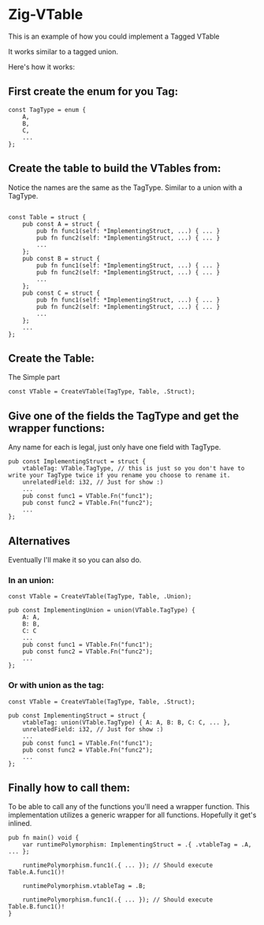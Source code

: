# Zig-VTable

This is an example of how you could implement a Tagged VTable

It works similar to a tagged union.

Here's how it works:

## First create the enum for you Tag:
```Zig
const TagType = enum {
    A,
    B,
    C,
    ...
};
```

## Create the table to build the VTables from:
Notice the names are the same as the TagType. Similar to a union with a TagType.
```Zig

const Table = struct {
    pub const A = struct {
        pub fn func1(self: *ImplementingStruct, ...) { ... }
        pub fn func2(self: *ImplementingStruct, ...) { ... }
        ...
    };
    pub const B = struct {
        pub fn func1(self: *ImplementingStruct, ...) { ... }
        pub fn func2(self: *ImplementingStruct, ...) { ... }
        ...
    };
    pub const C = struct {
        pub fn func1(self: *ImplementingStruct, ...) { ... }
        pub fn func2(self: *ImplementingStruct, ...) { ... }
        ...
    };
    ...
};
```

## Create the Table:
The Simple part
```Zig
const VTable = CreateVTable(TagType, Table, .Struct);
```

## Give one of the fields the TagType and get the wrapper functions:
Any name for each is legal, just only have one field with TagType.
```Zig
pub const ImplementingStruct = struct {
    vtableTag: VTable.TagType, // this is just so you don't have to write your TagType twice if you rename you choose to rename it.
    unrelatedField: i32, // Just for show :)
    ...
    pub const func1 = VTable.Fn("func1");
    pub const func2 = VTable.Fn("func2");
    ...
};
```
## Alternatives
Eventually I'll make it so you can also do. 
### In an union:
```Zig
const VTable = CreateVTable(TagType, Table, .Union);

pub const ImplementingUnion = union(VTable.TagType) {
    A: A,
    B: B,
    C: C
    ...
    pub const func1 = VTable.Fn("func1");
    pub const func2 = VTable.Fn("func2");
    ...
};
```
### Or with union as the tag:
```Zig
const VTable = CreateVTable(TagType, Table, .Struct);

pub const ImplementingStruct = struct {
    vtableTag: union(VTable.TagType) { A: A, B: B, C: C, ... }, 
    unrelatedField: i32, // Just for show :)
    ...
    pub const func1 = VTable.Fn("func1");
    pub const func2 = VTable.Fn("func2");
    ...
};
```

## Finally how to call them:
To be able to call any of the functions you'll need a wrapper function. This implementation utilizes a generic wrapper for all functions. Hopefully it get's inlined.
```Zig
pub fn main() void {
    var runtimePolymorphism: ImplementingStruct = .{ .vtableTag = .A, ... }; 
    
    runtimePolymorphism.func1(.{ ... }); // Should execute Table.A.func1()!
    
    runtimePolymorphism.vtableTag = .B;
    
    runtimePolymorphism.func1(.{ ... }); // Should execute Table.B.func1()!
}
```




